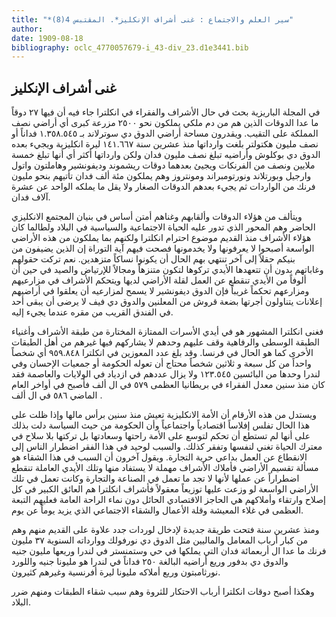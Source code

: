 ```yaml
---
title: "*سير العلم والاجتماع : غنى أشراف الإنكليز*. المقتبس 4(8)"
author: 
date: 1909-08-18
bibliography: oclc_4770057679-i_43-div_23.d1e3441.bib
---
```




##  غنى أشراف الإنكليز 


 في المجلة  الباريزية  بحث في حال الأشراف والفقراء في انكلترا  جاء فيه أن فيها  ٢٧  دوقاً ما عدا الدوقات الذين هم من دم ملكي يملكون نحو  ٢٥٠٠  مزرعة كبرى أي أراضي نصف المملكة على التقيب. ويقدرون مساحة أراضي الدوق دي سوترلاند بـ  ١.٣٥٨.٥٤٥   فداناً أو نصف مليون هكتولتر بلغت وارداتها منذ  عشرين  سنة  ١٤١.٦٦٧  ليرة انكليزية ويجيء بعده الدوق دي بوكلوش وأراضيه تبلغ نصف مليون فدان ولكن وارداتها أكثر أي أنها تبلغ  خمسة  ملايين ونصف من الفرنكات ويجيئ بعدهما دوقات ريشموند وديفونشير وهاملتون واتول وارجيل وبورتلاند ونورتومبراند ومونتروز وهم يملكون  مئة  ألف  فدان تأتيهم بنحو مليون فرنك من الواردات ثم يجيء بعدهم الدوقات الصغار ولا يقل ما يملكه الواحد عن  عشرة  آلاف  فدان. 

 ويتألف من هؤلاء الدوقات وألقابهم وغناهم أمتن أساس في بنيان المجتمع الانكليزي الحاضر وهم المحور الذي تدور عليه الحياة الاجتماعية والسياسية في البلاد ولطالما كان هؤلاء الأشراف منذ القديم موضوع احترام انكلترا ولكنهم بما يملكون من هذه الأراضي الواسعة أصبحوا لا يعرفونها ولا يخدمونها فصحت فيهم آية التوراة إن الذين يضيفون من بنيكم حقلاً إلى آخر تنتهي بهم الحال أن يكونوا نساكاً متزهدين. نعم تركت حقولهم وغاباتهم بدون أن تتعهدها الأيدي تركوها لتكون متنزهاً ومجالاً للإرتياض والصيد في حين أن ألوفاً من الأيدي تنقطع عن العمل لقلة الأراضي لديها ويتحكم الأشراف في مزارعيهم ومزارعهم تحكماً غريباً فإن الدوق ديفونشير لا يسمح لمزارعيه أن يعلقوا في أراضيهم إعلانات يتناولون أجرتها بضعة قروش من المعلنين والدوق دي فيف لا يرضى أن يبقى  أحد  في الفندق القريب من مقره عندما يجيء إليه. 

 فغنى انكلترا المشهور هو في أيدي الأسرات الممتازة المختارة من طبقة الأشراف وأغنياء الطبقة الوسطى والرفاهية وقف عليهم وحدهم لا يشاركهم فيها غيرهم من أهل الطبقات الأخرى كما هو الحال في فرنسا. وقد بلغ عدد المعوزين في انكلترا  ٩٥٩.٨٤٨  أي   شخصاً واحداً من كل  سبعة  و  ثلاثين  شخصاً محتاج أن تعوله الحكومة أو جمعيات الإحسان وفي لندرا وحدها من البائسين  ١٢٣.٥٤٥  ولا يزال عددهم في ازدياد في الولايات والعاصمة فقد كان منذ سنين معدل الفقراء في بريطانيا العظمى  ٥٧٩  في ال  ألف  فأصبح في أواخر العام الماضي  ٥٨٦  في ال  ألف  . 

 ويستدل من هذه الأرقام أن الأمة الانكليزية تعيش منذ سنين برأس مالها وإذا ظلت على هذا الحال تفلس إفلاساً اقتصادياً واجتماعياً وأن الحكومة من حيث السياسة دلت بذلك على أنها لم تستطع أن تحكم لتوسع على الأمة راحتها وسعادتها بل تركتها بلا سلاح في معترك الحياة تغني لنفسها وتفقر كذلك. والسبب لوحيد في هذا الفقر اضطرار   الناس إلى الانقطاع عن العمل بداعي حرية التجارة. ويقول آخرون أن السبب في هذا الشقاء هو مسألة تقسيم الأراضي فأملاك الأشراف مهملة لا يستفاد منها وتلك الأيدي العاملة تنقطع اضطراراً عن عملها لأنها لا تجد ما تعمل في الصناعة والتجارة وكانت تعمل في تلك الأراضي الواسعة لو وزعت عليها توزيعاً معقولاً فأشراف انكلترا هم العائق الكبير في كل إصلاح وارتقاء وأملاكهم هي الحاجز الاقتصادي الحائل دون نماء الراحة العامة فعليهم التبعة العظمى في غلاء المعيشة وقلة الأعمال والشقاء الاجتماعي الذي يزيد يوماً عن يوم. 

 ومنذ  عشرين  سنة فتحت طريقة جديدة لإدخال لوردات جدد علاوة على القديم منهم وهم من كبار أرباب المعامل والماليين مثل الدوق دي نورفولك ووارداته السنوية  ٣٧  مليون فرنك ما عدا ال  أربعمائة  فدان التي يملكها في حي وستمنستر في لندرا وريعها مليون جنيه والدوق دي بدفور وريع أراضيه البالغة  ٢٥٠  فداناً في لندرا هو مليونا جنيه واللورد نورثامبتون وريع أملاكه مليونا ليرة أفرنسية وغيرهم كثيرون. 

 وهكذا أصبح دوقات انكلترا أرباب الاحتكار للثروة وهم سبب شقاء الطبقات ومنهم ضرر البلاد. 
